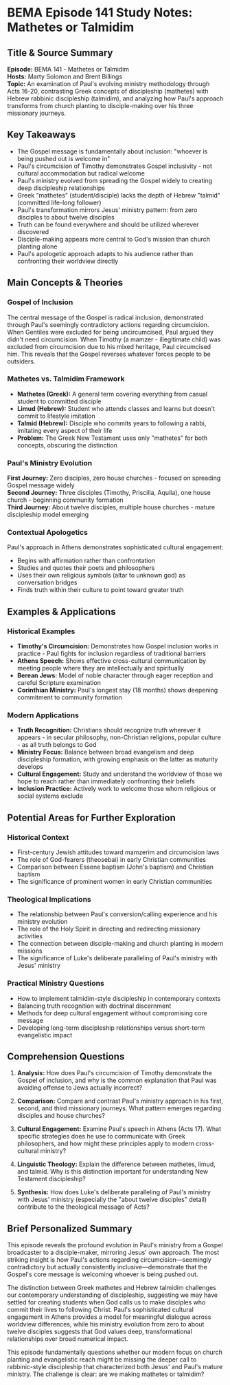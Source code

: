 # BEMA Episode 141 Study Notes: Mathetes or Talmidim

## Title & Source Summary

**Episode:** BEMA 141 - Mathetes or Talmidim  
**Hosts:** Marty Solomon and Brent Billings  
**Topic:** An examination of Paul's evolving ministry methodology through Acts 16-20, contrasting Greek concepts of discipleship (mathetes) with Hebrew rabbinic discipleship (talmidim), and analyzing how Paul's approach transforms from church planting to disciple-making over his three missionary journeys.

## Key Takeaways

- The Gospel message is fundamentally about inclusion: "whoever is being pushed out is welcome in"
- Paul's circumcision of Timothy demonstrates Gospel inclusivity - not cultural accommodation but radical welcome
- Paul's ministry evolved from spreading the Gospel widely to creating deep discipleship relationships
- Greek "mathetes" (student/disciple) lacks the depth of Hebrew "talmid" (committed life-long follower)
- Paul's transformation mirrors Jesus' ministry pattern: from zero disciples to about twelve disciples
- Truth can be found everywhere and should be utilized wherever discovered
- Disciple-making appears more central to God's mission than church planting alone
- Paul's apologetic approach adapts to his audience rather than confronting their worldview directly

## Main Concepts & Theories

### Gospel of Inclusion

The central message of the Gospel is radical inclusion, demonstrated through Paul's seemingly contradictory actions regarding circumcision. When Gentiles were excluded for being uncircumcised, Paul argued they didn't need circumcision. When Timothy (a mamzer - illegitimate child) was excluded from circumcision due to his mixed heritage, Paul circumcised him. This reveals that the Gospel reverses whatever forces people to be outsiders.

### Mathetes vs. Talmidim Framework

- **Mathetes (Greek):** A general term covering everything from casual student to committed disciple
- **Limud (Hebrew):** Student who attends classes and learns but doesn't commit to lifestyle imitation  
- **Talmid (Hebrew):** Disciple who commits years to following a rabbi, imitating every aspect of their life
- **Problem:** The Greek New Testament uses only "mathetes" for both concepts, obscuring the distinction

### Paul's Ministry Evolution

**First Journey:** Zero disciples, zero house churches - focused on spreading Gospel message widely  
**Second Journey:** Three disciples (Timothy, Priscilla, Aquila), one house church - beginning community formation  
**Third Journey:** About twelve disciples, multiple house churches - mature discipleship model emerging

### Contextual Apologetics

Paul's approach in Athens demonstrates sophisticated cultural engagement:

- Begins with affirmation rather than confrontation
- Studies and quotes their poets and philosophers
- Uses their own religious symbols (altar to unknown god) as conversation bridges
- Finds truth within their culture to point toward greater truth

## Examples & Applications

### Historical Examples

- **Timothy's Circumcision:** Demonstrates how Gospel inclusion works in practice - Paul fights for inclusion regardless of traditional barriers
- **Athens Speech:** Shows effective cross-cultural communication by meeting people where they are intellectually and spiritually
- **Berean Jews:** Model of noble character through eager reception and careful Scripture examination
- **Corinthian Ministry:** Paul's longest stay (18 months) shows deepening commitment to community formation

### Modern Applications

- **Truth Recognition:** Christians should recognize truth wherever it appears - in secular philosophy, non-Christian religions, popular culture - as all truth belongs to God
- **Ministry Focus:** Balance between broad evangelism and deep discipleship formation, with growing emphasis on the latter as maturity develops
- **Cultural Engagement:** Study and understand the worldview of those we hope to reach rather than immediately confronting their beliefs
- **Inclusion Practice:** Actively work to welcome those whom religious or social systems exclude

## Potential Areas for Further Exploration

### Historical Context

- First-century Jewish attitudes toward mamzerim and circumcision laws
- The role of God-fearers (theosebai) in early Christian communities  
- Comparison between Essene baptism (John's baptism) and Christian baptism
- The significance of prominent women in early Christian communities

### Theological Implications

- The relationship between Paul's conversion/calling experience and his ministry evolution
- The role of the Holy Spirit in directing and redirecting missionary activities
- The connection between disciple-making and church planting in modern missions
- The significance of Luke's deliberate paralleling of Paul's ministry with Jesus' ministry

### Practical Ministry Questions

- How to implement talmidim-style discipleship in contemporary contexts
- Balancing truth recognition with doctrinal discernment
- Methods for deep cultural engagement without compromising core message
- Developing long-term discipleship relationships versus short-term evangelistic impact

## Comprehension Questions

1. **Analysis:** How does Paul's circumcision of Timothy demonstrate the Gospel of inclusion, and why is the common explanation that Paul was avoiding offense to Jews actually incorrect?

2. **Comparison:** Compare and contrast Paul's ministry approach in his first, second, and third missionary journeys. What pattern emerges regarding disciples and house churches?

3. **Cultural Engagement:** Examine Paul's speech in Athens (Acts 17). What specific strategies does he use to communicate with Greek philosophers, and how might these principles apply to modern cross-cultural ministry?

4. **Linguistic Theology:** Explain the difference between mathetes, limud, and talmid. Why is this distinction important for understanding New Testament discipleship?

5. **Synthesis:** How does Luke's deliberate paralleling of Paul's ministry with Jesus' ministry (especially the "about twelve disciples" detail) contribute to the theological message of Acts?

## Brief Personalized Summary

This episode reveals the profound evolution in Paul's ministry from a Gospel broadcaster to a disciple-maker, mirroring Jesus' own approach. The most striking insight is how Paul's actions regarding circumcision—seemingly contradictory but actually consistently inclusive—demonstrate that the Gospel's core message is welcoming whoever is being pushed out.

The distinction between Greek mathetes and Hebrew talmidim challenges our contemporary understanding of discipleship, suggesting we may have settled for creating students when God calls us to make disciples who commit their lives to following Christ. Paul's sophisticated cultural engagement in Athens provides a model for meaningful dialogue across worldview differences, while his ministry evolution from zero to about twelve disciples suggests that God values deep, transformational relationships over broad numerical impact.

This episode fundamentally questions whether our modern focus on church planting and evangelistic reach might be missing the deeper call to rabbinic-style discipleship that characterized both Jesus' and Paul's mature ministry. The challenge is clear: are we making mathetes or talmidim?
